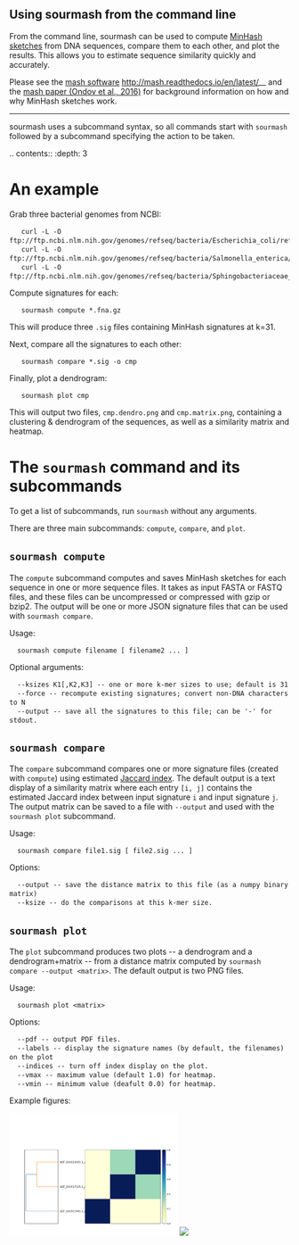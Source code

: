 
## Using sourmash from the command line


From the command line, sourmash can be used to compute [MinHash
sketches][0] from DNA
sequences, compare them to each other, and plot the results.  This
allows you to estimate sequence similarity quickly and accurately.

Please see the [mash software][1] http://mash.readthedocs.io/en/latest/__
 and the [mash paper (Ondov et al., 2016)][2]
for background
information on how and why MinHash sketches work.

______

sourmash uses a subcommand syntax, so all commands start with
`sourmash` followed by a subcommand specifying the action to be
taken.

.. contents::
   :depth: 3

# An example


Grab three bacterial genomes from NCBI:
```
   curl -L -O ftp://ftp.ncbi.nlm.nih.gov/genomes/refseq/bacteria/Escherichia_coli/reference/GCF_000005845.2_ASM584v2/GCF_000005845.2_ASM584v2_genomic.fna.gz
   curl -L -O ftp://ftp.ncbi.nlm.nih.gov/genomes/refseq/bacteria/Salmonella_enterica/reference/GCF_000006945.1_ASM694v1/GCF_000006945.1_ASM694v1_genomic.fna.gz
   curl -L -O ftp://ftp.ncbi.nlm.nih.gov/genomes/refseq/bacteria/Sphingobacteriaceae_bacterium_DW12/latest_assembly_versions/GCF_000783305.1_ASM78330v1/GCF_000783305.1_ASM78330v1_genomic.fna.gz
```
Compute signatures for each:
```
   sourmash compute *.fna.gz
```
This will produce three `.sig` files containing MinHash signatures at k=31.

Next, compare all the signatures to each other:
```
   sourmash compare *.sig -o cmp
```
Finally, plot a dendrogram:
```
   sourmash plot cmp
```
This will output two files, `cmp.dendro.png` and `cmp.matrix.png`,
containing a clustering & dendrogram of the sequences, as well as a
similarity matrix and heatmap.

# The `sourmash` command and its subcommands


To get a list of subcommands, run `sourmash` without any arguments.

There are three main subcommands: `compute`, `compare`, and `plot`.

## `sourmash compute`


The `compute` subcommand computes and saves MinHash sketches for
each sequence in one or more sequence files.  It takes as input FASTA
or FASTQ files, and these files can be uncompressed or compressed with
gzip or bzip2.  The output will be one or more JSON signature files
that can be used with `sourmash compare`.

Usage:
```
  sourmash compute filename [ filename2 ... ]
```
Optional arguments:
```
  --ksizes K1[,K2,K3] -- one or more k-mer sizes to use; default is 31
  --force -- recompute existing signatures; convert non-DNA characters to N
  --output -- save all the signatures to this file; can be '-' for stdout.
```
## `sourmash compare`


The `compare` subcommand compares one or more signature files
(created with `compute`) using estimated [Jaccard index][3].
  The default output
is a text display of a similarity matrix where each entry `[i, j]`
contains the estimated Jaccard index between input signature `i` and
input signature `j`.  The output matrix can be saved to a file
with `--output` and used with the `sourmash plot` subcommand.

Usage:
```
  sourmash compare file1.sig [ file2.sig ... ]
```
Options:
```
  --output -- save the distance matrix to this file (as a numpy binary matrix)
  --ksize -- do the comparisons at this k-mer size.
```
## `sourmash plot`


The `plot` subcommand produces two plots -- a dendrogram and a
dendrogram+matrix -- from a distance matrix computed by `sourmash compare
--output <matrix>`.  The default output is two PNG files.

Usage:
```
  sourmash plot <matrix>
```
Options:
```
  --pdf -- output PDF files.
  --labels -- display the signature names (by default, the filenames) on the plot
  --indices -- turn off index display on the plot.
  --vmax -- maximum value (default 1.0) for heatmap.
  --vmin -- minimum value (deafult 0.0) for heatmap.
```
Example figures:

<img src="https://github.com/dib-lab/sourmash/blob/master/doc/_static/cmp.matrix.png?raw=true" style="width:60%" />

<img src="https://github.com/dib-lab/sourmash/blob/master/doc/_static/cmp.dendro.png?raw=true" style="width:60%" />


[0]:https://en.wikipedia.org/wiki/MinHash   
[1]:http://mash.readthedocs.io/en/latest/__
[2]:http://biorxiv.org/content/early/2015/10/26/029827
[3]:https://en.wikipedia.org/wiki/Jaccard_index
